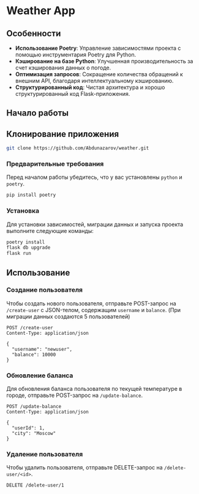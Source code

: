 # Weather App
## Особенности

- **Использование Poetry**: Управление зависимостями проекта с помощью инструментария Poetry для Python.
- **Кэширование на базе Python**: Улучшенная производительность за счет кэширования данных о погоде.
- **Оптимизация запросов**: Сокращение количества обращений к внешним API, благодаря интеллектуальному кэшированию.
- **Структурированный код**: Чистая архитектура и хорошо структурированный код Flask-приложения.

## Начало работы

## Клонирование приложения
```bash
git clone https://github.com/Abdunazarov/weather.git
```

### Предварительные требования

Перед началом работы убедитесь, что у вас установлены `python` и `poetry`.

```sh
pip install poetry
```

### Установка

Для установки зависимостей, миграции данных и запуска проекта выполните следующие команды:

```bash
poetry install
flask db upgrade
flask run
```

## Использование

### Создание пользователя

Чтобы создать нового пользователя, отправьте POST-запрос на `/create-user` с JSON-телом, содержащим `username` и `balance`. (При миграции данных создаются 5 пользователей)

```http
POST /create-user
Content-Type: application/json

{
  "username": "newuser",
  "balance": 10000
}
```

### Обновление баланса

Для обновления баланса пользователя по текущей температуре в городе, отправьте POST-запрос на `/update-balance`.

```http
POST /update-balance
Content-Type: application/json

{
  "userId": 1,
  "city": "Moscow"
}
```

### Удаление пользователя

Чтобы удалить пользователя, отправьте DELETE-запрос на `/delete-user/<id>`.

```http
DELETE /delete-user/1
```
